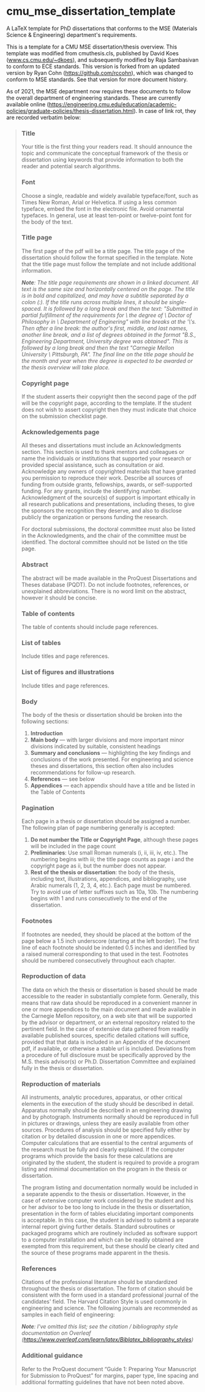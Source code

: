 cmu_mse_dissertation_template
=============================

A LaTeX template for PhD dissertations that conforms to the MSE (Materials Science & Engineering) department's requirements.

This is a template for a CMU MSE dissertation/thesis overview.  This template was modified from cmuthesis.cls, published by David Koes (www.cs.cmu.edu/~dkoes), and subsequently modified by Raja Sambasivan to conform to ECE standards.  This version is forked from an updated version by Ryan Cohn (https://github.com/rccohn), which was changed to conform to MSE standards.  See that version for more document history.

As of 2021, the MSE department now requires these documents to follow the overall department of engineering standards.  These are currently available online (https://engineering.cmu.edu/education/academic-policies/graduate-policies/thesis-dissertation.html).  In case of link rot, they are recorded verbatim below:


> ### Title
> Your title is the first thing your readers read. It should announce the topic and communicate the conceptual framework of the thesis or dissertation using keywords that provide information to both the reader and potential search algorithms.
> ### Font
> Choose a single, readable and widely available typeface/font, such as Times New Roman, Arial or Helvetica. If using a less common typeface, embed the font in the electronic file. Avoid ornamental typefaces. In general, use at least ten-point or twelve-point font for the body of the text.
> ### Title page
> The first page of the pdf will be a title page.  The title page of the dissertation should follow the format specified in the template. Note that the title page must follow the template and not include additional information.
> 
> _**Note**: The title page requirements are shown in a linked document.  All text is the same size and horizontally centered on the page.  The title is in bold and capitalized, and may have a subtitle separated by a colon (:).  If the title runs across multiple lines, it should be single-spaced.  It is followed by a long break and then the text: "Submitted in partial fulfillment of the requirements for \\ the degree of \\ Doctor of Philosophy in \\ Department of Enginering" with line breaks at the '\\'s.  Then after a line break: the author's first, middle, and last names, another line break, and a list of degrees obtained in the format "B.S., Engineering Department, University degree was obtained".  This is followed by a long break and then the text "Carnegie Mellon University \\ Pittsburgh, PA".  The final line on the title page should be the month and year when thre degree is expected to be awarded or the thesis overview will take place._
> ### Copyright page
> If the student asserts their copyright then the second page of the pdf will be the copyright page, according to the template. If the student does not wish to assert copyright then they must indicate that choice on the submission checklist page.
> ### Acknowledgements page
> All theses and dissertations must include an Acknowledgments section. This section is used to thank mentors and colleagues or name the individuals or institutions that supported your research or provided special assistance, such as consultation or aid. Acknowledge any owners of copyrighted materials that have granted you permission to reproduce their work. Describe all sources of funding from outside grants, fellowships, awards, or self-supported funding. For any grants, include the identifying number. Acknowledgment of the source(s) of support is important ethically in all research publications and presentations, including theses, to give the sponsors the recognition they deserve, and also to disclose publicly the organization or persons funding the research.
>
> For doctoral submissions, the doctoral committee must also be listed in the Acknowledgments, and the chair of the committee must be identified. The doctoral committee should not be listed on the title page. 
> ### Abstract
> The abstract will be made available in the ProQuest Dissertations and Theses database (PQDT). Do not include footnotes, references, or unexplained abbreviations. There is no word limit on the abstract, however it should be concise.
> ### Table of contents
> The table of contents should include page references.
> ### List of tables
> Include titles and page references.
> ### List of figures and illustrations
> Include titles and page references.
> ### Body
> The body of the thesis or dissertation should be broken into the following sections:
> 1. **Introduction**
> 2. **Main body** — with larger divisions and more important minor divisions indicated by suitable, consistent headings
> 3. **Summary and conclusions** — highlighting the key findings and conclusions of the work presented. For engineering and science theses and dissertations, this section often also includes recommendations for follow-up research.
> 4. **References** — see below
> 5. **Appendices** — each appendix should have a title and be listed in the Table of Contents
> ### Pagination
> Each page in a thesis or dissertation should be assigned a number. The following plan of page numbering generally is accepted:
> 1. **Do not number the Title or Copyright Page**, although these pages will be included in the page count
> 2. **Preliminaries**: Use small Roman numerals (i, ii, iii, iv, etc.). The numbering begins with iii; the title page counts as page i and the copyright page as ii, but the number does not appear.
> 3. **Rest of the thesis or dissertation**: the body of the thesis, including text, illustrations, appendices, and bibliography, use Arabic numerals (1, 2, 3, 4, etc.). Each page must be numbered. Try to avoid use of letter suffixes such as 10a, 10b. The numbering begins with 1 and runs consecutively to the end of the dissertation.
> ### Footnotes
> If footnotes are needed, they should be placed at the bottom of the page below a 1.5 inch underscore (starting at the left border). The first line of each footnote should be indented 0.5 inches and identified by a raised numeral corresponding to that used in the test. Footnotes should be numbered consecutively throughout each chapter. 
> ### Reproduction of data
> The data on which the thesis or dissertation is based should be made accessible to the reader in substantially complete form. Generally, this means that raw data should be reproduced in a convenient manner in one or more appendices to the main document and made available in the Carnegie Mellon repository, on a web site that will be supported by the advisor or department, or an external repository related to the pertinent field. In the case of extensive data gathered from readily available published sources, specific detailed citations will suffice, provided that that data is included in an Appendix of the document pdf, if available, or otherwise a stable url is included. Deviations from a procedure of full disclosure must be specifically approved by the M.S. thesis advisor(s) or Ph.D. Dissertation Committee and explained fully in the thesis or dissertation.  
> ### Reproduction of materials
> All instruments, analytic procedures, apparatus, or other critical elements in the execution of the study should be described in detail. Apparatus normally should be described in an engineering drawing and by photograph. Instruments normally should be reproduced in full in pictures or drawings, unless they are easily available from other sources. Procedures of analysis should be specified fully either by citation or by detailed discussion in one or more appendices. Computer calculations that are essential to the central arguments of the research must be fully and clearly explained. If the computer programs which provide the basis for these calculations are originated by the student, the student is required to provide a program listing and minimal documentation on the program in the thesis or dissertation.
>
> The program listing and documentation normally would be included in a separate appendix to the thesis or dissertation. However, in the case of extensive computer work considered by the student and his or her advisor to be too long to include in the thesis or dissertation, presentation in the form of tables elucidating important components is acceptable. In this case, the student is advised to submit a separate internal report giving further details. Standard subroutines or packaged programs which are routinely included as software support to a computer installation and which can be readily obtained are exempted from this requirement, but these should be clearly cited and the source of these programs made apparent in the thesis. 
> ### References
> Citations of the professional literature should be standardized throughout the thesis or dissertation. The form of citation should be consistent with the form used in a standard professional journal of the candidates' field. The Harvard Citation Style is used commonly in engineering and science. The following journals are recommended as samples in each field of engineering:
>
> _**Note**: I've omitted this list; see the citation / bibliography style documentation on Overleaf (https://www.overleaf.com/learn/latex/Biblatex_bibliography_styles)_
> ### Additional guidance
> Refer to the ProQuest document “Guide 1: Preparing Your Manuscript for Submission to ProQuest” for margins, paper type, line spacing and additional formatting guidelines that have not been noted above.
